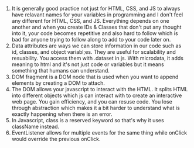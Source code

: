 1. It is generally good practice not just for HTML, CSS, and JS to always have relavant names for your variables in programming and I don't feel any different for HTML, CSS, and JS. Everything depends on one another and when you create IDs & Classes that don't put any thought into it, your code becomes repetitive and also hard to follow which is bad for anyone trying to follow along to add to your code later on.
2. Data attributes are ways we can store information in our code such as id, classes, and object variabl;es. They are useful for scalability and resuability. You access them with .dataset in js. With microdata, it adds meaning to html and it's not just code or variables but it means something that humans can understand.
3. DOM fragment is a DOM node that is used when you want to append elements by creating a DOM to attach. 
4. The DOM allows your javascript to interact with the HTML. It splits HTML into different objects which js can interact with to create an interactive web page. You gain efficiency, and you can resuse code. You lose through abstraction which makes it a bit harder to understand what is exactly happening when there is an error.
5. In Javascript, class is a reserved keyword so that's why it uses className instead.
6. EventListener allows for multiple events for the same thing while onClick would override the previous onClick.
